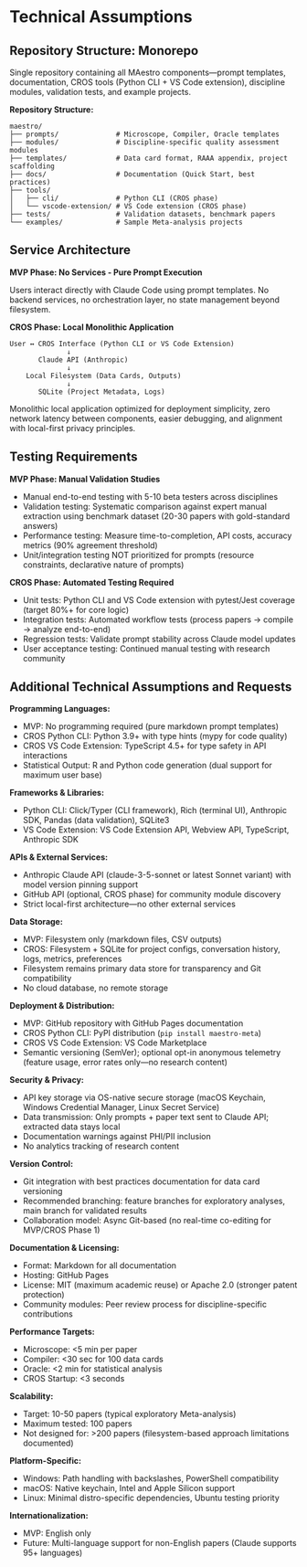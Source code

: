 # Technical Assumptions

## Repository Structure: Monorepo

Single repository containing all MAestro components—prompt templates, documentation, CROS tools (Python CLI + VS Code extension), discipline modules, validation tests, and example projects.

**Repository Structure:**
```
maestro/
├── prompts/              # Microscope, Compiler, Oracle templates
├── modules/              # Discipline-specific quality assessment modules
├── templates/            # Data card format, RAAA appendix, project scaffolding
├── docs/                 # Documentation (Quick Start, best practices)
├── tools/
│   ├── cli/              # Python CLI (CROS phase)
│   └── vscode-extension/ # VS Code extension (CROS phase)
├── tests/                # Validation datasets, benchmark papers
└── examples/             # Sample Meta-analysis projects
```

## Service Architecture

**MVP Phase: No Services - Pure Prompt Execution**

Users interact directly with Claude Code using prompt templates. No backend services, no orchestration layer, no state management beyond filesystem.

**CROS Phase: Local Monolithic Application**

```
User ↔ CROS Interface (Python CLI or VS Code Extension)
              ↓
       Claude API (Anthropic)
              ↓
    Local Filesystem (Data Cards, Outputs)
              ↓
       SQLite (Project Metadata, Logs)
```

Monolithic local application optimized for deployment simplicity, zero network latency between components, easier debugging, and alignment with local-first privacy principles.

## Testing Requirements

**MVP Phase: Manual Validation Studies**
- Manual end-to-end testing with 5-10 beta testers across disciplines
- Validation testing: Systematic comparison against expert manual extraction using benchmark dataset (20-30 papers with gold-standard answers)
- Performance testing: Measure time-to-completion, API costs, accuracy metrics (90% agreement threshold)
- Unit/integration testing NOT prioritized for prompts (resource constraints, declarative nature of prompts)

**CROS Phase: Automated Testing Required**
- Unit tests: Python CLI and VS Code extension with pytest/Jest coverage (target 80%+ for core logic)
- Integration tests: Automated workflow tests (process papers → compile → analyze end-to-end)
- Regression tests: Validate prompt stability across Claude model updates
- User acceptance testing: Continued manual testing with research community

## Additional Technical Assumptions and Requests

**Programming Languages:**
- MVP: No programming required (pure markdown prompt templates)
- CROS Python CLI: Python 3.9+ with type hints (mypy for code quality)
- CROS VS Code Extension: TypeScript 4.5+ for type safety in API interactions
- Statistical Output: R and Python code generation (dual support for maximum user base)

**Frameworks & Libraries:**
- Python CLI: Click/Typer (CLI framework), Rich (terminal UI), Anthropic SDK, Pandas (data validation), SQLite3
- VS Code Extension: VS Code Extension API, Webview API, TypeScript, Anthropic SDK

**APIs & External Services:**
- Anthropic Claude API (claude-3-5-sonnet or latest Sonnet variant) with model version pinning support
- GitHub API (optional, CROS phase) for community module discovery
- Strict local-first architecture—no other external services

**Data Storage:**
- MVP: Filesystem only (markdown files, CSV outputs)
- CROS: Filesystem + SQLite for project configs, conversation history, logs, metrics, preferences
- Filesystem remains primary data store for transparency and Git compatibility
- No cloud database, no remote storage

**Deployment & Distribution:**
- MVP: GitHub repository with GitHub Pages documentation
- CROS Python CLI: PyPI distribution (`pip install maestro-meta`)
- CROS VS Code Extension: VS Code Marketplace
- Semantic versioning (SemVer); optional opt-in anonymous telemetry (feature usage, error rates only—no research content)

**Security & Privacy:**
- API key storage via OS-native secure storage (macOS Keychain, Windows Credential Manager, Linux Secret Service)
- Data transmission: Only prompts + paper text sent to Claude API; extracted data stays local
- Documentation warnings against PHI/PII inclusion
- No analytics tracking of research content

**Version Control:**
- Git integration with best practices documentation for data card versioning
- Recommended branching: feature branches for exploratory analyses, main branch for validated results
- Collaboration model: Async Git-based (no real-time co-editing for MVP/CROS Phase 1)

**Documentation & Licensing:**
- Format: Markdown for all documentation
- Hosting: GitHub Pages
- License: MIT (maximum academic reuse) or Apache 2.0 (stronger patent protection)
- Community modules: Peer review process for discipline-specific contributions

**Performance Targets:**
- Microscope: <5 min per paper
- Compiler: <30 sec for 100 data cards
- Oracle: <2 min for statistical analysis
- CROS Startup: <3 seconds

**Scalability:**
- Target: 10-50 papers (typical exploratory Meta-analysis)
- Maximum tested: 100 papers
- Not designed for: >200 papers (filesystem-based approach limitations documented)

**Platform-Specific:**
- Windows: Path handling with backslashes, PowerShell compatibility
- macOS: Native keychain, Intel and Apple Silicon support
- Linux: Minimal distro-specific dependencies, Ubuntu testing priority

**Internationalization:**
- MVP: English only
- Future: Multi-language support for non-English papers (Claude supports 95+ languages)
